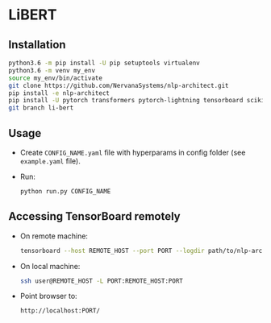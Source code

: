 # LiBERT

## Installation

```bash
python3.6 -m pip install -U pip setuptools virtualenv
python3.6 -m venv my_env
source my_env/bin/activate
git clone https://github.com/NervanaSystems/nlp-architect.git
pip install -e nlp-architect
pip install -U pytorch transformers pytorch-lightning tensorboard scikit-learn seqeval numpy scipy
git branch li-bert
```

## Usage

- Create `CONFIG_NAME.yaml` file with hyperparams in config folder (see `example.yaml` file).

- Run:

    ```bash
    python run.py CONFIG_NAME
    ```

## Accessing TensorBoard remotely

- On remote machine:

    ```bash
    tensorboard --host REMOTE_HOST --port PORT --logdir path/to/nlp-architect/lightning_logs
    ```

- On local machine:

    ```bash
    ssh user@REMOTE_HOST -L PORT:REMOTE_HOST:PORT
    ```

- Point browser to:

    `http://localhost:PORT/`
